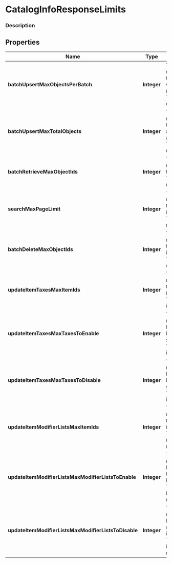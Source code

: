
# CatalogInfoResponseLimits

### Description



## Properties
Name | Type | Description | Notes
------------ | ------------- | ------------- | -------------
**batchUpsertMaxObjectsPerBatch** | **Integer** | The maximum number of objects that may appear within a single batch in a &#x60;/v2/catalog/batch-upsert&#x60; request. |  [optional]
**batchUpsertMaxTotalObjects** | **Integer** | The maximum number of objects that may appear across all batches in a &#x60;/v2/catalog/batch-upsert&#x60; request. |  [optional]
**batchRetrieveMaxObjectIds** | **Integer** | The maximum number of object IDs that may appear in a &#x60;/v2/catalog/batch-retrieve&#x60; request. |  [optional]
**searchMaxPageLimit** | **Integer** | The maximum number of results that may be returned in a page of a &#x60;/v2/catalog/search&#x60; response. |  [optional]
**batchDeleteMaxObjectIds** | **Integer** | The maximum number of object IDs that may be included in a single &#x60;/v2/catalog/batch-delete&#x60; request. |  [optional]
**updateItemTaxesMaxItemIds** | **Integer** | The maximum number of item IDs that may be included in a single &#x60;/v2/catalog/update-item-taxes&#x60; request. |  [optional]
**updateItemTaxesMaxTaxesToEnable** | **Integer** | The maximum number of tax IDs to be enabled that may be included in a single &#x60;/v2/catalog/update-item-taxes&#x60; request. |  [optional]
**updateItemTaxesMaxTaxesToDisable** | **Integer** | The maximum number of tax IDs to be disabled that may be included in a single &#x60;/v2/catalog/update-item-taxes&#x60; request. |  [optional]
**updateItemModifierListsMaxItemIds** | **Integer** | The maximum number of item IDs that may be included in a single &#x60;/v2/catalog/update-item-modifier-lists&#x60; request. |  [optional]
**updateItemModifierListsMaxModifierListsToEnable** | **Integer** | The maximum number of modifier list IDs to be enabled that may be included in a single &#x60;/v2/catalog/update-item-modifier-lists&#x60; request. |  [optional]
**updateItemModifierListsMaxModifierListsToDisable** | **Integer** | The maximum number of modifier list IDs to be disabled that may be included in a single &#x60;/v2/catalog/update-item-modifier-lists&#x60; request. |  [optional]



